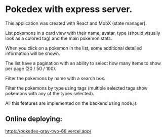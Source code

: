 # Pokedex with express server.
This application was created with React and MobX (state manager).

List pokemons in a card view with their name, avatar, type (should visually look as a colored tag) and the main pokemon stats.

When you click on a pokemon in the list, some additional detailed information will be shown.

The list have a pagination with an ability to select how many items to show per page (20 / 50 / 100).

Filter the pokemons by name with a search box.

Filter the pokemons by type using tags (multiple selected tags show pokemons with any of the types selected).

All this features are implemented on the backend using node.js

## Online deploying:

https://pokedex-gray-two-68.vercel.app/
